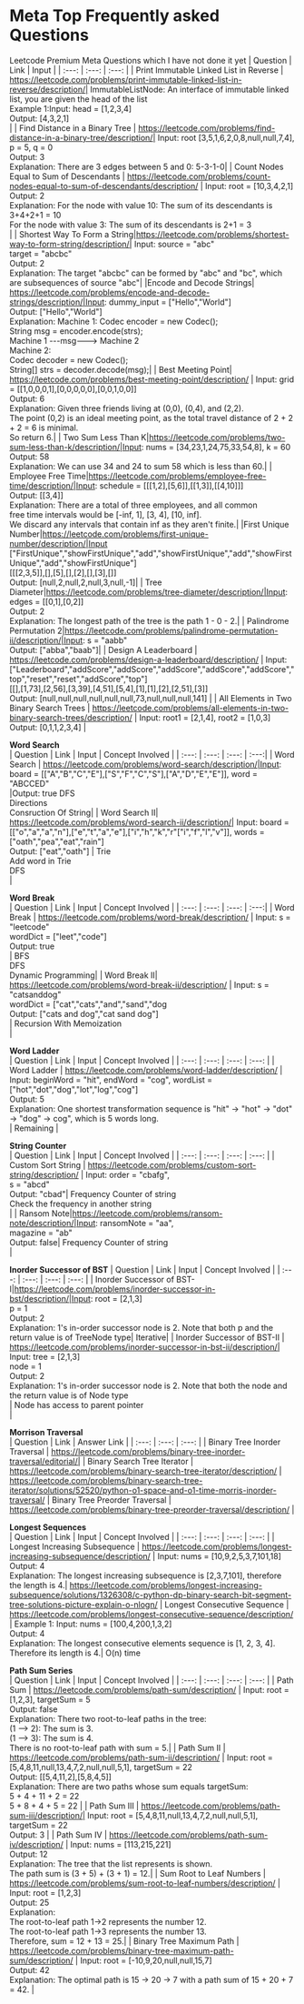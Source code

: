 # Meta Top Frequently asked Questions

Leetcode Premium Meta Questions which I have not done it yet
| Question | Link | Input |
| :---: | :---: | :---: |
| Print Immutable Linked List in Reverse | https://leetcode.com/problems/print-immutable-linked-list-in-reverse/description/| ImmutableListNode: An interface of immutable linked list, you are given the head of the list<br>Example 1:Input: head = [1,2,3,4]<br>Output: [4,3,2,1]<br>|
| Find Distance in a Binary Tree | https://leetcode.com/problems/find-distance-in-a-binary-tree/description/| Input: root [3,5,1,6,2,0,8,null,null,7,4], p = 5, q = 0<br>Output: 3<br>Explanation: There are 3 edges between 5 and 0: 5-3-1-0|
| Count Nodes Equal to Sum of Descendants | https://leetcode.com/problems/count-nodes-equal-to-sum-of-descendants/description/ | Input: root = [10,3,4,2,1]<br>Output: 2<br>Explanation: For the node with value 10: The sum of its descendants is 3+4+2+1 = 10<br>For the node with value 3: The sum of its descendants is 2+1 = 3<br>|
| Shortest Way To Form a String|https://leetcode.com/problems/shortest-way-to-form-string/description/| Input: source = "abc"<br>target = "abcbc"<br>Output: 2<br>Explanation: The target "abcbc" can be formed by "abc" and "bc", which are subsequences of source "abc"|
|Encode and Decode Strings| https://leetcode.com/problems/encode-and-decode-strings/description/|Input: dummy_input = ["Hello","World"]<br>Output: ["Hello","World"]<br>Explanation: Machine 1: Codec encoder = new Codec();<br>String msg = encoder.encode(strs);<br>Machine 1 ---msg---> Machine 2<br>Machine 2:<br>Codec decoder = new Codec();<br>String[] strs = decoder.decode(msg);|
| Best Meeting Point| https://leetcode.com/problems/best-meeting-point/description/ | Input: grid = [[1,0,0,0,1],[0,0,0,0,0],[0,0,1,0,0]]<br>Output: 6<br>Explanation: Given three friends living at (0,0), (0,4), and (2,2).<br>The point (0,2) is an ideal meeting point, as the total travel distance of 2 + 2 + 2 = 6 is minimal.<br>So return 6.|
| Two Sum Less Than K|https://leetcode.com/problems/two-sum-less-than-k/description/|Input: nums = [34,23,1,24,75,33,54,8], k = 60<br>Output: 58<br>Explanation: We can use 34 and 24 to sum 58 which is less than 60.|
| Employee Free Time|https://leetcode.com/problems/employee-free-time/description/|Input: schedule = [[[1,2],[5,6]],[[1,3]],[[4,10]]]<br>Output: [[3,4]]<br>Explanation: There are a total of three employees, and all common<br>free time intervals would be [-inf, 1], [3, 4], [10, inf].<br>We discard any intervals that contain inf as they aren't finite.|
|First Unique Number|https://leetcode.com/problems/first-unique-number/description/|Input<br>["FirstUnique","showFirstUnique","add","showFirstUnique","add","showFirstUnique","add","showFirstUnique"]<br>[[[2,3,5]],[],[5],[],[2],[],[3],[]]<br>Output: [null,2,null,2,null,3,null,-1]|
| Tree Diameter|https://leetcode.com/problems/tree-diameter/description/|Input: edges = [[0,1],[0,2]]<br>Output: 2<br>Explanation: The longest path of the tree is the path 1 - 0 - 2.|
| Palindrome Permutation 2|https://leetcode.com/problems/palindrome-permutation-ii/description/|Input: s = "aabb"<br>Output: ["abba","baab"]|
| Design A Leaderboard | https://leetcode.com/problems/design-a-leaderboard/description/ | Input:["Leaderboard","addScore","addScore","addScore","addScore","addScore","top","reset","reset","addScore","top"]<br>[[],[1,73],[2,56],[3,39],[4,51],[5,4],[1],[1],[2],[2,51],[3]]<br>Output: [null,null,null,null,null,null,73,null,null,null,141] |
| All Elements in Two Binary Search Trees | https://leetcode.com/problems/all-elements-in-two-binary-search-trees/description/ | Input: root1 = [2,1,4], root2 = [1,0,3]<br>Output: [0,1,1,2,3,4] |





**Word Search**<br>
| Question | Link | Input | Concept Involved |
| :---:   | :---: | :---: | :---:|
| Word Search | https://leetcode.com/problems/word-search/description/|Input: board = [["A","B","C","E"],["S","F","C","S"],["A","D","E","E"]], word = "ABCCED"<br>|Output: true DFS<br>Directions<br>Consruction Of String|
| Word Search II| https://leetcode.com/problems/word-search-ii/description/| Input: board = [["o","a","a","n"],["e","t","a","e"],["i","h","k","r"["i","f","l","v"]], words = ["oath","pea","eat","rain"]<br> Output: ["eat","oath"] | Trie<br>Add word in Trie<br>DFS<br>|

**Word Break**<br>
| Question | Link | Input | Concept Involved |
| :---:   | :---: | :---: | :---:|
| Word Break | https://leetcode.com/problems/word-break/description/ | Input: s = "leetcode"<br>wordDict = ["leet","code"]<br>Output: true<br>|  BFS<br>DFS<br>Dynamic Programming|
| Word Break II| https://leetcode.com/problems/word-break-ii/description/ | Input: s = "catsanddog"<br>wordDict = ["cat","cats","and","sand","dog<br>Output: ["cats and dog","cat sand dog"]<br>| Recursion With Memoization<br>|

**Word Ladder**<br>
| Question | Link | Input | Concept Involved |
| :---:   | :---: | :---: | :---: |
| Word Ladder | https://leetcode.com/problems/word-ladder/description/ | Input: beginWord = "hit", endWord = "cog", wordList = ["hot","dot","dog","lot","log","cog"] <br> Output: 5 <br>Explanation: One shortest transformation sequence is "hit" -> "hot" -> "dot" -> "dog" -> cog", which is 5 words long.<br> | Remaining |

**String Counter**<br>
| Question | Link | Input | Concept Involved |
| :---:   | :---: | :---: | :---: |
| Custom Sort String | https://leetcode.com/problems/custom-sort-string/description/ | Input: order = "cbafg",<br>s = "abcd"<br>Output: "cbad"| Frequency Counter of string<br>Check the frequency in another string<br>|
| Ransom Note|https://leetcode.com/problems/ransom-note/description/|Input: ransomNote = "aa",<br>magazine = "ab"<br>Output: false| Frequency Counter of string<br>|

**Inorder Successor of BST**
| Question | Link | Input | Concept Involved |
| :---:   | :---: | :---: | :---: |
| Inorder Successor of BST-I|https://leetcode.com/problems/inorder-successor-in-bst/description/|Input: root = [2,1,3]<br>p = 1<br>Output: 2<br>Explanation: 1's in-order successor node is 2. Note that both p and the return value is of TreeNode type| Iterative|
| Inorder Successor of BST-II | https://leetcode.com/problems/inorder-successor-in-bst-ii/description/| Input: tree = [2,1,3]<br>node = 1<br>Output: 2<br>Explanation: 1's in-order successor node is 2. Note that both the node and the return value is of Node type<br>| Node has access to parent pointer<br>|

**Morrison Traversal**<br>
| Question | Link | Answer Link |
| :---:   | :---: | :---: |
| Binary Tree Inorder Traversal | https://leetcode.com/problems/binary-tree-inorder-traversal/editorial/|
| Binary Search Tree Iterator |  https://leetcode.com/problems/binary-search-tree-iterator/description/ | https://leetcode.com/problems/binary-search-tree-iterator/solutions/52520/python-o1-space-and-o1-time-morris-inorder-traversal/ 
| Binary Tree Preorder Traversal | https://leetcode.com/problems/binary-tree-preorder-traversal/description/ |

**Longest Sequences**<br>
| Question | Link | Input | Concept Involved |
| :---:   | :---: | :---: | :---: |
| Longest Increasing Subsequence | https://leetcode.com/problems/longest-increasing-subsequence/description/ | Input: nums = [10,9,2,5,3,7,101,18]<br>Output: 4<br>Explanation: The longest increasing subsequence is [2,3,7,101], therefore the length is 4.| https://leetcode.com/problems/longest-increasing-subsequence/solutions/1326308/c-python-dp-binary-search-bit-segment-tree-solutions-picture-explain-o-nlogn/
| Longest Consecutive Sequence | https://leetcode.com/problems/longest-consecutive-sequence/description/ | Example 1: Input: nums = [100,4,200,1,3,2]<br>Output: 4<br>Explanation: The longest consecutive elements sequence is [1, 2, 3, 4]. Therefore its length is 4.| O(n) time 

**Path Sum Series**<br>
| Question | Link | Input | Concept Involved |
| :---:   | :---: | :---: | :---: |
| Path Sum | https://leetcode.com/problems/path-sum/description/ | Input: root = [1,2,3], targetSum = 5<br>Output: false<br>Explanation: There two root-to-leaf paths in the tree:<br>(1 --> 2): The sum is 3.<br>(1 --> 3): The sum is 4.<br>There is no root-to-leaf path with sum = 5.|
| Path Sum II | https://leetcode.com/problems/path-sum-ii/description/ | Input: root = [5,4,8,11,null,13,4,7,2,null,null,5,1], targetSum = 22<br>Output: [[5,4,11,2],[5,8,4,5]]<br>Explanation: There are two paths whose sum equals targetSum:<br>5 + 4 + 11 + 2 = 22<br>5 + 8 + 4 + 5 = 22 |
| Path Sum III | https://leetcode.com/problems/path-sum-iii/description/| Input: root = [5,4,8,11,null,13,4,7,2,null,null,5,1], targetSum = 22<br>Output: 3 |
| Path Sum IV | https://leetcode.com/problems/path-sum-iv/description/ | Input: nums = [113,215,221]<br>Output: 12<br>Explanation: The tree that the list represents is shown.<br>The path sum is (3 + 5) + (3 + 1) = 12.|
| Sum Root to Leaf Numbers | https://leetcode.com/problems/sum-root-to-leaf-numbers/description/ | Input: root = [1,2,3]<br>Output: 25<br>Explanation:<br>The root-to-leaf path 1->2 represents the number 12.<br>The root-to-leaf path 1->3 represents the number 13.<br>Therefore, sum = 12 + 13 = 25.|
| Binary Tree Maximum Path | https://leetcode.com/problems/binary-tree-maximum-path-sum/description/ | Input: root = [-10,9,20,null,null,15,7]<br>Output: 42<br>Explanation: The optimal path is 15 -> 20 -> 7 with a path sum of 15 + 20 + 7 = 42. |






